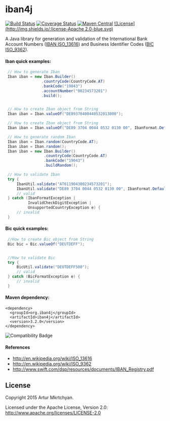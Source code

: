 iban4j 
======

[![Build Status](https://api.travis-ci.org/repositories/arturmkrtchyan/iban4j.png)](https://travis-ci.org/arturmkrtchyan/iban4j) [![Coverage Status](https://img.shields.io/coveralls/arturmkrtchyan/iban4j.svg)](https://coveralls.io/r/arturmkrtchyan/iban4j) [![Maven Central](https://maven-badges.herokuapp.com/maven-central/org.iban4j/iban4j/badge.svg)](https://maven-badges.herokuapp.com/maven-central/org.iban4j/iban4j)
[![License](http://img.shields.io/:license-Apache 2.0-blue.svg)](https://raw.githubusercontent.com/arturmkrtchyan/iban4j/master/LICENSE.txt)

A Java library for generation and validation of the International Bank Account Numbers (<a href="http://en.wikipedia.org/wiki/ISO_13616" target="_blank">IBAN ISO_13616</a>) and Business Identifier Codes (<a href="http://en.wikipedia.org/wiki/ISO_9362" target="_blank">BIC ISO_9362</a>).


#### Iban quick examples:

```java
 // How to generate Iban
 Iban iban = new Iban.Builder()
                .countryCode(CountryCode.AT)
                .bankCode("19043")
                .accountNumber("00234573201")
                .build();


 // How to create Iban object from String
 Iban iban = Iban.valueOf("DE89370400440532013000");

 // How to create Iban object from String
 Iban iban = Iban.valueOf("DE89 3704 0044 0532 0130 00", IbanFormat.Default);

 // How to generate random Iban
 Iban iban = Iban.random(CountryCode.AT);
 Iban iban = Iban.random();
 Iban iban = new Iban.Builder()
                 .countryCode(CountryCode.AT)
                 .bankCode("19043")
                 .buildRandom();

 // How to validate Iban 
 try {
     IbanUtil.validate("AT611904300234573201");
     IbanUtil.validate("DE89 3704 0044 0532 0130 00", IbanFormat.Default);
     // valid
 } catch (IbanFormatException |
          InvalidCheckDigitException |
          UnsupportedCountryException e) {
     // invalid
 }
```

#### Bic quick examples:

```java
 //How to create Bic object from String
 Bic bic = Bic.valueOf("DEUTDEFF");


 //How to validate Bic
 try {
     BicUtil.validate("DEUTDEFF500");
     // valid
 } catch (BicFormatException e) {
     // invalid
 }
```

#### Maven dependency: 
```
<dependency>
  <groupId>org.iban4j</groupId>
  <artifactId>iban4j</artifactId>
  <version>3.2.0</version>
</dependency>
```

![Compatibility Badge](https://java.net/downloads/adoptopenjdk/compat.svg)

#### References

- http://en.wikipedia.org/wiki/ISO_13616
- http://en.wikipedia.org/wiki/ISO_9362
- http://www.swift.com/dsp/resources/documents/IBAN_Registry.pdf

## License
Copyright 2015 Artur Mkrtchyan.

Licensed under the Apache License, Version 2.0: http://www.apache.org/licenses/LICENSE-2.0

